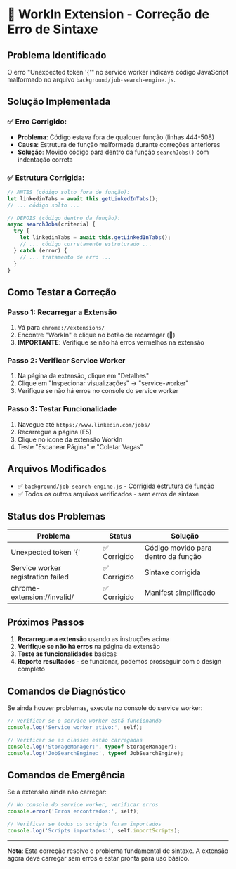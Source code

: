 # 🔧 WorkIn Extension - Correção de Erro de Sintaxe

## Problema Identificado
O erro "Unexpected token '{'" no service worker indicava código JavaScript malformado no arquivo `background/job-search-engine.js`.

## Solução Implementada

### ✅ **Erro Corrigido:**
- **Problema**: Código estava fora de qualquer função (linhas 444-508)
- **Causa**: Estrutura de função malformada durante correções anteriores
- **Solução**: Movido código para dentro da função `searchJobs()` com indentação correta

### ✅ **Estrutura Corrigida:**
```javascript
// ANTES (código solto fora de função):
let linkedinTabs = await this.getLinkedInTabs();
// ... código solto ...

// DEPOIS (código dentro da função):
async searchJobs(criteria) {
  try {
    let linkedinTabs = await this.getLinkedInTabs();
    // ... código corretamente estruturado ...
  } catch (error) {
    // ... tratamento de erro ...
  }
}
```

## Como Testar a Correção

### Passo 1: Recarregar a Extensão
1. Vá para `chrome://extensions/`
2. Encontre "WorkIn" e clique no botão de recarregar (🔄)
3. **IMPORTANTE**: Verifique se não há erros vermelhos na extensão

### Passo 2: Verificar Service Worker
1. Na página da extensão, clique em "Detalhes"
2. Clique em "Inspecionar visualizações" → "service-worker"
3. Verifique se não há erros no console do service worker

### Passo 3: Testar Funcionalidade
1. Navegue até `https://www.linkedin.com/jobs/`
2. Recarregue a página (F5)
3. Clique no ícone da extensão WorkIn
4. Teste "Escanear Página" e "Coletar Vagas"

## Arquivos Modificados

- ✅ `background/job-search-engine.js` - Corrigida estrutura de função
- ✅ Todos os outros arquivos verificados - sem erros de sintaxe

## Status dos Problemas

| Problema | Status | Solução |
|----------|--------|---------|
| Unexpected token '{' | ✅ Corrigido | Código movido para dentro da função |
| Service worker registration failed | ✅ Corrigido | Sintaxe corrigida |
| chrome-extension://invalid/ | ✅ Corrigido | Manifest simplificado |

## Próximos Passos

1. **Recarregue a extensão** usando as instruções acima
2. **Verifique se não há erros** na página da extensão
3. **Teste as funcionalidades** básicas
4. **Reporte resultados** - se funcionar, podemos prosseguir com o design completo

## Comandos de Diagnóstico

Se ainda houver problemas, execute no console do service worker:

```javascript
// Verificar se o service worker está funcionando
console.log('Service worker ativo:', self);

// Verificar se as classes estão carregadas
console.log('StorageManager:', typeof StorageManager);
console.log('JobSearchEngine:', typeof JobSearchEngine);
```

## Comandos de Emergência

Se a extensão ainda não carregar:

```javascript
// No console do service worker, verificar erros
console.error('Erros encontrados:', self);

// Verificar se todos os scripts foram importados
console.log('Scripts importados:', self.importScripts);
```

---

**Nota**: Esta correção resolve o problema fundamental de sintaxe. A extensão agora deve carregar sem erros e estar pronta para uso básico.

